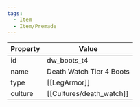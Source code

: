 ```yaml
---
tags:
  - Item
  - Item/Premade
---
```


| Property | Value                    |
| -------- | ------------------------ |
| id       | dw_boots_t4              |
| name     | Death Watch Tier 4 Boots |
| type     | [[LegArmor]]             |
| culture  | [[Cultures/death_watch]]          |


